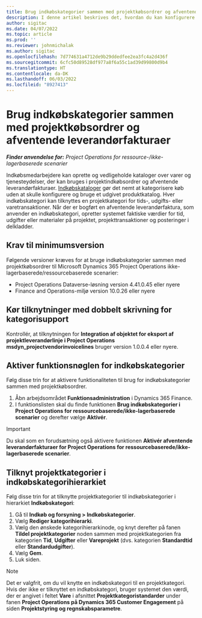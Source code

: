 ```yaml
---
title: Brug indkøbskategorier sammen med projektkøbsordrer og afventende leverandørfakturaer
description: I denne artikel beskrives det, hvordan du kan konfigurere indkøbskategorier, der kan anvendes sammen med projektkøb og afventende leverandørfakturaer.
author: sigitac
ms.date: 04/07/2022
ms.topic: article
ms.prod: ''
ms.reviewer: johnmichalak
ms.author: sigitac
ms.openlocfilehash: 7d774631a4712de9b29ddedfee2ea3fc4a2d436f
ms.sourcegitcommit: 6cfc50d89528df977a8f6a55c1ad39d99800d9b4
ms.translationtype: HT
ms.contentlocale: da-DK
ms.lasthandoff: 06/03/2022
ms.locfileid: "8927413"
---
```

# <a name="use-procurement-categories-with-project-purchase-orders-and-pending-vendor-invoices"></a>Brug indkøbskategorier sammen med projektkøbsordrer og afventende leverandørfakturaer

_**Finder anvendelse for:** Project Operations for ressource-/ikke-lagerbaserede scenarier_

Indkøbsmedarbejdere kan oprette og vedligeholde kataloger over varer og tjenesteydelser, der kan bruges i projektindkøbsordrer og afventende leverandørfakturaer. [Indkøbskataloger](/dynamics365/supply-chain/procurement/procurement-catalogs) gør det nemt at kategorisere køb uden at skulle konfigurere og bruge et udgivet produktkatalog. Hver indkøbskategori kan tilknyttes en projektkategori for tids-, udgifts- eller varetransaktioner. Når der er bogført en afventende leverandørfaktura, som anvender en indkøbskategori, opretter systemet faktiske værdier for tid, udgifter eller materialer på projektet, projekttransaktioner og posteringer i delkladder.

## <a name="minimum-version-requirements"></a>Krav til minimumsversion

Følgende versioner kræves for at bruge indkøbskategorier sammen med projektkøbsordrer til Microsoft Dynamics 365 Project Operations ikke-lagerbaserede/ressourcebaserede scenarier:

- Project Operations Dataverse-løsning version 4.41.0.45 eller nyere
- Finance and Operations-miljø version 10.0.26 eller nyere

## <a name="run-dual-write-maps-for-procurement-category-support"></a>Kør tilknytninger med dobbelt skrivning for kategorisupport

Kontrollér, at tilknytningen for **Integration af objektet for eksport af projektleverandørlinje i Project Operations msdyn\_projectvendorinvoicelines** bruger version 1.0.0.4 eller nyere.

## <a name="enable-the-feature-key-for-procurement-categories"></a>Aktiver funktionsnøglen for indkøbskategorier

Følg disse trin for at aktivere funktionaliteten til brug for indkøbskategorier sammen med projektkøbsordrer.

1. Åbn arbejdsområdet **Funktionsadministration** i Dynamics 365 Finance.
1. I funktionslisten skal du finde funktionen **Brug indkøbskategorier i Project Operations for ressourcebaserede/ikke-lagerbaserede scenarier** og derefter vælge **Aktivér**.

> [!IMPORTANT]
> Du skal som en forudsætning også aktivere funktionen **Aktivér afventende leverandørfakturaer for Project Operations for ressourcebaserede/ikke-lagerbaserede scenarier**.

## <a name="map-project-categories-in-the-procurement-category-hierarchy"></a>Tilknyt projektkategorier i indkøbskategorihierarkiet

Følg disse trin for at tilknytte projektkategorier til indkøbskategorier i hierarkiet **Indkøbskategori**:

1. Gå til **Indkøb og forsyning \> Indkøbskategorier**.
1. Vælg **Rediger kategorihierarki**.
1. Vælg den ønskede kategorihierarkinode, og knyt derefter på fanen **Tildel projektkategorier** noden sammen med projektkategorien fra kategorien **Tid**, **Udgifter** eller **Vareprojekt** (dvs. kategorien **Standardtid** eller **Standardudgifter**).
1. Vælg **Gem**.
1. Luk siden.

> [!NOTE]
> Det er valgfrit, om du vil knytte en indkøbskategori til en projektkategori. Hvis der ikke er tilknyttet en indkøbskategori, bruger systemet den værdi, der er angivet i feltet **Vare** i afsnittet **Projektkategoristandarder** under fanen **Project Operations på Dynamics 365 Customer Engagement** på siden **Projektstyring og regnskabsparametre**.
